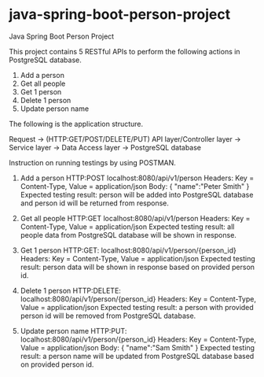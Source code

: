 # java-spring-boot-person-project
Java Spring Boot Person Project

This project contains 5 RESTful APIs to perform the following actions in PostgreSQL database.
1. Add a person
2. Get all people
3. Get 1 person
4. Delete 1 person
5. Update person name

The following is the application structure.

Request -> (HTTP:GET/POST/DELETE/PUT) API layer/Controller layer -> Service layer -> Data Access layer -> PostgreSQL database

Instruction on running testings by using POSTMAN.
1. Add a person
HTTP:POST localhost:8080/api/v1/person
Headers: Key = Content-Type, Value = application/json
Body: { "name":"Peter Smith" }
Expected testing result: person will be added into PostgreSQL database and person id will be returned from response.

2. Get all people
HTTP:GET localhost:8080/api/v1/person
Headers: Key = Content-Type, Value = application/json
Expected testing result: all people data from PostgreSQL database will be shown in response.

3. Get 1 person
HTTP:GET: localhost:8080/api/v1/person/{person_id}
Headers: Key = Content-Type, Value = application/json
Expected testing result: person data will be shown in response based on provided person id.

4. Delete 1 person
HTTP:DELETE: localhost:8080/api/v1/person/{person_id}
Headers: Key = Content-Type, Value = application/json
Expected testing result: a person with provided person id will be removed from PostgreSQL database.

5. Update person name
HTTP:PUT: localhost:8080/api/v1/person/{person_id}
Headers: Key = Content-Type, Value = application/json
Body: { "name":"Sam Smith" }
Expected testing result: a person name will be updated from PostgreSQL database based on provided person id.
